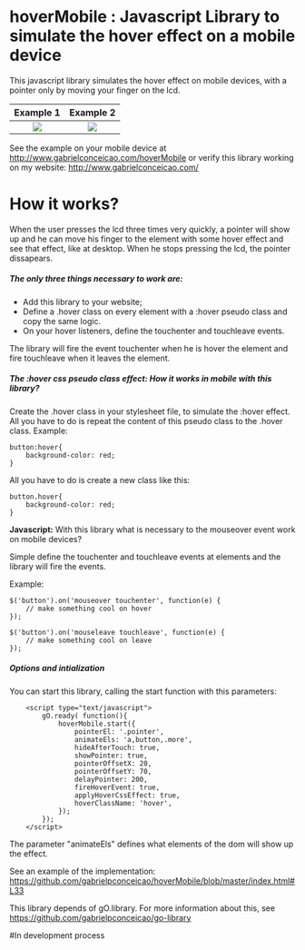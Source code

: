 # hoverMobile : Javascript Library to simulate the hover effect on a mobile device
This javascript library simulates the hover effect on mobile devices, with a pointer only by moving your finger on the lcd.

Example 1             |  Example 2
:-------------------------:|:-------------------------:
![](http://www.gabrielconceicao.com/hoverMobile/hoverMobile.gif)  |  ![](http://www.gabrielconceicao.com/hoverMobile/hoverMobile2.gif)

See the example on your mobile device at http://www.gabrielconceicao.com/hoverMobile
or
verify this library working on my website:
http://www.gabrielconceicao.com/

<h1>How it works?</h1>

When the user presses the lcd three times very quickly, a pointer will show up and he can move his finger to the element with some hover effect and see that effect, like at desktop. When he stops pressing the lcd, the pointer dissapears.
<h5>The only three things necessary to work are:</h5>
<ul>
	<li>Add this library to your website;</li>
	<li>Define a .hover class on every element with a :hover pseudo class and copy the same logic.</li>
	<li>On your hover listeners, define the touchenter and touchleave events. </li>
</ul>

The library will fire the event touchenter when he is hover the element and fire touchleave when it leaves the element.

<h5>The :hover css pseudo class effect: How it works in mobile with this library?</h5>
Create the .hover class in your stylesheet file, to simulate the :hover effect. All you have to do is repeat the content of this pseudo class to the .hover class.
Example:

	button:hover{
		background-color: red;
	}

  All you have to do is create a new class like this:

	button.hover{
		background-color: red;
	}

<b>Javascript:</b> With this library what is necessary to the mouseover event work on mobile devices?

Simple define the touchenter and touchleave events at elements and the library will fire the events.

Example:

	$('button').on('mouseover touchenter', function(e) {
		// make something cool on hover
	});
	
	$('button').on('mouseleave touchleave', function(e) {
		// make something cool on leave
	});


<h5> Options and intialization </h5>

You can start this library, calling the start function with this parameters:


		<script type="text/javascript">
			gO.ready( function(){
				hoverMobile.start({
					pointerEl: '.pointer',	
					animateEls: 'a,button,.more',	
					hideAfterTouch: true,
					showPointer: true,
					pointerOffsetX: 20,
					pointerOffsetY: 70,		
					delayPointer: 200,			
					fireHoverEvent: true,
					applyHoverCssEffect: true,	
					hoverClassName: 'hover',
				});
			});
		</script>
		
The parameter "animateEls" defines what elements of the dom will show up the effect.


See an example of the implementation:
https://github.com/gabrielpconceicao/hoverMobile/blob/master/index.html#L33

This library depends of gO.library. For more information about this, see https://github.com/gabrielpconceicao/go-library

#In development process
